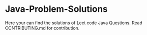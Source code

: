 # Java-Problem-Solutions

Here your can find the solutions of Leet code Java Questions.
Read CONTRIBUTING.md for contribution.
